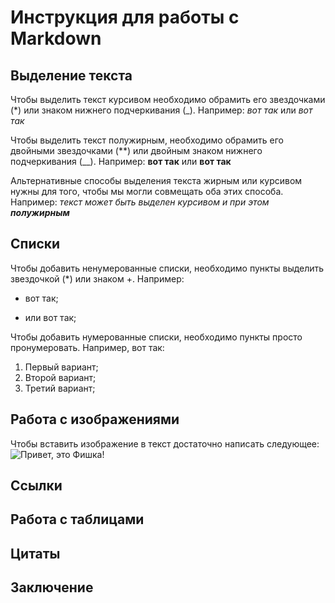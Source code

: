 # Инструкция для работы с Markdown

## Выделение текста

Чтобы выделить текст курсивом необходимо обрамить его звездочками (*) или знаком нижнего подчеркивания (_). Например: *вот так* или _вот так_

Чтобы выделить текст полужирным, необходимо обрамить его двойными звездочками (**) или двойным знаком нижнего подчеркивания (__). Например: **вот так** или __вот так__

Альтернативные способы выделения текста жирным или курсивом нужны для того, чтобы мы могли совмещать оба этих способа. Например: _текст может быть выделен курсивом и при этом **полужирным**_
## Списки

Чтобы добавить ненумерованные списки, необходимо пункты выделить звездочкой (*) или знаком +. Например:
* вот так;
+ или вот так;

Чтобы добавить нумерованные списки, необходимо пункты просто пронумеровать. Например, вот так:
1. Первый вариант;
2. Второй вариант;
3. Третий вариант;

## Работа с изображениями

Чтобы вставить изображение в текст достаточно написать следующее:
![Привет, это Фишка!](fishka.jpg)

## Ссылки

## Работа с таблицами

## Цитаты

## Заключение